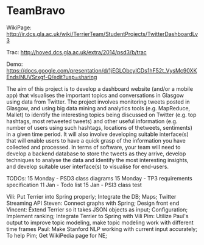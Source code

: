 TeamBravo
=========

WikiPage: http://ir.dcs.gla.ac.uk/wiki/TerrierTeam/StudentProjects/TwitterDashboardLv3

Trac: http://hoved.dcs.gla.ac.uk/extra/2014/psd3/b/trac

Demo: https://docs.google.com/presentation/d/1jEGLObcylCDs1hF52t_VysMc90XKEndslNUVSrxgf-Q/edit?usp=sharing


The aim of this project is to develop a dashboard website (and/or a mobile app) that visualises the important topics and conversations in Glasgow using data from Twitter. The project involves monitoring tweets posted in Glasgow, and using big data mining and analytics tools (e.g. MapReduce, Mallet) to identify the interesting topics being discussed on Twitter (e.g. top hashtags, most retweeted tweets) and other useful information (e.g. number of users using such hashtags, locations of thetweets, sentiments) in a given time period. It will also involve developing suitable interface(s) that will enable users to have a quick grasp of the information you have collected and processed. In terms of software, your team will need to develop a backend database to store the tweets as they arrive, develop techniques to analyse the data and identify the most interesting insights, and develop suitable user interface(s) to visualise for end-users.

TODOs:
15 Monday - PSD3 class diagrams
15 Monday - TP3 requirements specification
11 Jan - Todo list
15 Jan - PSI3 class test

Vili: Put Terrier into Spring properly; Integrate the DB; Maps; Twitter Streaming API
Steven: Connect graphs with Spring; Design front end
Vincent: Extend Terrier so it takes JSON objects as input; Configuration; Implement ranking; Integrate Terrier to Spring with Vili
Pim: Utilize Paul's output to improve topic modeling, make topic modeling work with different time frames
Paul: Make Stanford NLP working with current input accurately; To help Pim; Get WikiPedia page for NE; 
